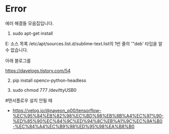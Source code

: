 # Error
에러 해결들 모음집입니다.

1. sudo apt-get install 

E: 소스 목록 /etc/apt/sources.list.d/sublime-text.list의 1번 줄의 '"deb' 타입을 알 수 없습니다. 

아래 블로그를 

https://davelogs.tistory.com/54


2. pip install opencv-python-headless

3. sudo chmod 777 /dev/ttyUSB0


#텐서플로우 설치 안될 때
- https://velog.io/@nayeon_p00/tensorflow-%EC%95%84%EB%82%98%EC%BD%98%EB%8B%A4%EC%97%90-%ED%85%90%EC%84%9C%ED%94%8C%EB%A1%9C%EC%9A%B0-%EC%84%A4%EC%B9%98%ED%95%98%EA%B8%B0
